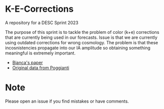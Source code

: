 # K-E-Corrections
A repository for a DESC Sprint 2023

The purpose of this sprint is to tackle the problem of color (k+e) corrections that are currently being used in our forecasts.
Issue is that we are currently using outdated corrections for wrong cosmology. The problem is that these incosnistencies propagate into our IA amplitude so obtaining something meaningful is extremely important.

- [Bianca's paper](https://arxiv.org/abs/astro-ph/9608029)
- [Original data from Poggianti](https://vizier.cfa.harvard.edu/viz-bin/VizieR?-source=J/A+AS/122/399)

# Note

Please open an issue if you find mistakes or have comments.
